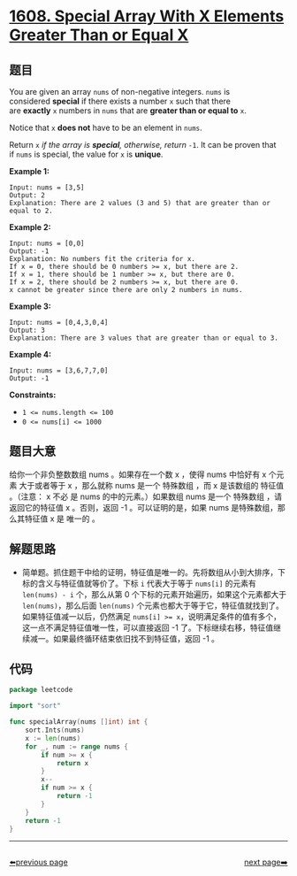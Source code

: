 # [1608. Special Array With X Elements Greater Than or Equal X](https://leetcode.com/problems/special-array-with-x-elements-greater-than-or-equal-x/)

## 题目

You are given an array `nums` of non-negative integers. `nums` is considered **special** if there exists a number `x` such that there are **exactly** `x` numbers in `nums` that are **greater than or equal to** `x`.

Notice that `x` **does not** have to be an element in `nums`.

Return `x` *if the array is **special**, otherwise, return* `-1`. It can be proven that if `nums` is special, the value for `x` is **unique**.

**Example 1:**

```
Input: nums = [3,5]
Output: 2
Explanation: There are 2 values (3 and 5) that are greater than or equal to 2.
```

**Example 2:**

```
Input: nums = [0,0]
Output: -1
Explanation: No numbers fit the criteria for x.
If x = 0, there should be 0 numbers >= x, but there are 2.
If x = 1, there should be 1 number >= x, but there are 0.
If x = 2, there should be 2 numbers >= x, but there are 0.
x cannot be greater since there are only 2 numbers in nums.
```

**Example 3:**

```
Input: nums = [0,4,3,0,4]
Output: 3
Explanation: There are 3 values that are greater than or equal to 3.
```

**Example 4:**

```
Input: nums = [3,6,7,7,0]
Output: -1
```

**Constraints:**

- `1 <= nums.length <= 100`
- `0 <= nums[i] <= 1000`

## 题目大意

给你一个非负整数数组 nums 。如果存在一个数 x ，使得 nums 中恰好有 x 个元素 大于或者等于 x ，那么就称 nums 是一个 特殊数组 ，而 x 是该数组的 特征值 。（注意： x 不必 是 nums 的中的元素。）如果数组 nums 是一个 特殊数组 ，请返回它的特征值 x 。否则，返回 -1 。可以证明的是，如果 nums 是特殊数组，那么其特征值 x 是 唯一的 。

## 解题思路

- 简单题。抓住题干中给的证明，特征值是唯一的。先将数组从小到大排序，下标的含义与特征值就等价了。下标 `i` 代表大于等于 `nums[i]` 的元素有 `len(nums) - i` 个，那么从第 0 个下标的元素开始遍历，如果这个元素都大于 `len(nums)`，那么后面 `len(nums)` 个元素也都大于等于它，特征值就找到了。如果特征值减一以后，仍然满足 `nums[i] >= x`，说明满足条件的值有多个，这一点不满足特征值唯一性，可以直接返回 -1 了。下标继续右移，特征值继续减一。如果最终循环结束依旧找不到特征值，返回 -1 。

## 代码

```go
package leetcode

import "sort"

func specialArray(nums []int) int {
	sort.Ints(nums)
	x := len(nums)
	for _, num := range nums {
		if num >= x {
			return x
		}
		x--
		if num >= x {
			return -1
		}
	}
	return -1
}
```



----------------------------------------------
<div style="display: flex;justify-content: space-between;align-items: center;">
<p><a href="https://books.halfrost.com/leetcode/ChapterFour/1600~1699/1603.Design-Parking-System/">⬅️previous page</a></p>
<p><a href="https://books.halfrost.com/leetcode/ChapterFour/1600~1699/1609.Even-Odd-Tree/">next page➡️</a></p>
</div>
